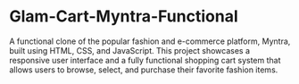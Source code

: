 # Glam-Cart-Myntra-Functional
A functional clone of the popular fashion and e-commerce platform, Myntra, built using HTML, CSS, and JavaScript. This project showcases a responsive user interface and a fully functional shopping cart system that allows users to browse, select, and purchase their favorite fashion items.
